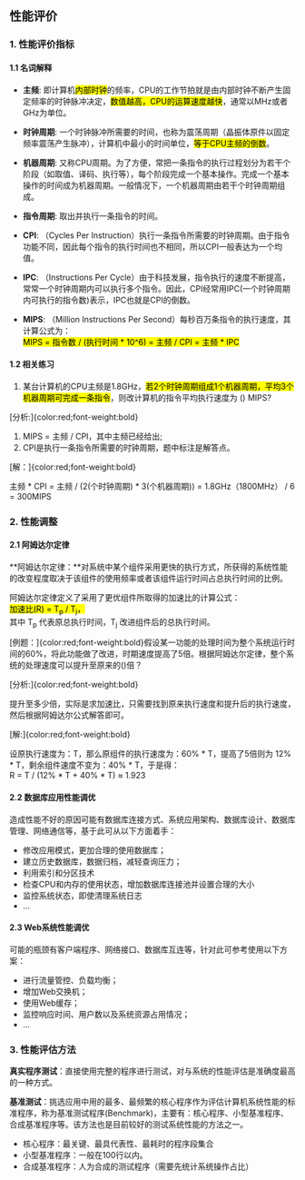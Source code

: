 ## 性能评价

### 1. 性能评价指标
#### 1.1 名词解释
* **主频**: 即计算机<mark>内部时钟</mark>的频率，CPU的工作节拍就是由内部时钟不断产生固定频率的时钟脉冲决定，<mark>数值越高，CPU的运算速度越快</mark>，通常以MHz或者GHz为单位。

* **时钟周期**: 一个时钟脉冲所需要的时间，也称为震荡周期（晶振体原件以固定频率震荡产生脉冲），计算机中最小的时间单位，<mark>等于CPU主频的倒数</mark>。

* **机器周期**: 又称CPU周期。为了方便，常把一条指令的执行过程划分为若干个阶段（如取值、译码、执行等），每个阶段完成一个基本操作。完成一个基本操作的时间成为机器周期。一般情况下，一个机器周期由若干个时钟周期组成。

* **指令周期**: 取出并执行一条指令的时间。

* **CPI**: （Cycles Per Instruction）执行一条指令所需要的时钟周期。由于指令功能不同，因此每个指令的执行时间也不相同，所以CPI一般表达为一个均值。

* **IPC**: （Instructions Per Cycle）由于科技发展，指令执行的速度不断提高，常常一个时钟周期内可以执行多个指令。因此，CPI经常用IPC(一个时钟周期内可执行的指令数)表示，IPC也就是CPI的倒数。

* **MIPS**: （Million Instructions Per Second）每秒百万条指令的执行速度，其计算公式为：<br/><mark>MIPS = 指令数 / (执行时间 * 10^6) = 主频 / CPI = 主频 * IPC</mark>

#### 1.2 相关练习
1. 某台计算机的CPU主频是1.8GHz，<mark>若2个时钟周期组成1个机器周期，平均3个机器周期可完成一条指令</mark>，则改计算机的指令平均执行速度为 () MIPS?


[分析:]{color:red;font-weight:bold}
1. MIPS = 主频 / CPI，其中主频已经给出;
2. CPI是执行一条指令所需要的时钟周期，题中标注是解答点。

[解：]{color:red;font-weight:bold}

主频 * CPI = 主频 / (2(个时钟周期) * 3(个机器周期)) = 1.8GHz（1800MHz） / 6 = 300MIPS

### 2. 性能调整
#### 2.1 阿姆达尔定律

**阿姆达尔定律：**对系统中某个组件采用更快的执行方式，所获得的系统性能的改变程度取决于该组件的使用频率或者该组件运行时间占总执行时间的比例。

阿姆达尔定律定义了采用了更优组件所取得的加速比的计算公式：<br/>
<mark>加速比(R) = T<sub>p</sub> / T<sub>j</sub>，</mark><br/>其中 T<sub>p</sub> 代表原总执行时间，T<sub>j</sub> 改进组件后的总执行时间。

[例题：]{color:red;font-weight:bold}假设某一功能的处理时间为整个系统运行时间的60%，将此功能做了改进，时期速度提高了5倍。根据阿姆达尔定律，整个系统的处理速度可以提升至原来的()倍？

[分析:]{color:red;font-weight:bold}

提升至多少倍，实际是求加速比，只需要找到原来执行速度和提升后的执行速度，然后根据阿姆达尔公式解答即可。

[解:]{color:red;font-weight:bold}

设原执行速度为：T，那么原组件的执行速度为：60% * T，提高了5倍则为 12% * T，剩余组件速度不变为：40% * T，于是得：<br/>
R = T / (12% * T + 40% * T) ≈ 1.923

#### 2.2 数据库应用性能调优

造成性能不好的原因可能有数据库连接方式、系统应用架构、数据库设计、数据库管理、网络通信等，基于此可从以下方面着手：
* 修改应用模式，更加合理的使用数据库；
* 建立历史数据库，数据归档，减轻查询压力；
* 利用索引和分区技术
* 检查CPU和内存的使用状态，增加数据库连接池并设置合理的大小
* 监控系统状态，即使清理系统日志
* ...

#### 2.3 Web系统性能调优

可能的瓶颈有客户端程序、网络接口、数据库互连等，针对此可参考使用以下方案：
* 进行流量管控、负载均衡；
* 增加Web交换机；
* 使用Web缓存；
* 监控响应时间、用户数以及系统资源占用情况；
* ...

### 3. 性能评估方法

**真实程序测试**：直接使用完整的程序进行测试，对与系统的性能评估是准确度最高的一种方式。

**基准测试**：挑选应用中用的最多、最频繁的核心程序作为评估计算机系统性能的标准程序，称为基准测试程序(Benchmark)，主要有：核心程序、小型基准程序、合成基准程序等。该方法也是目前较好的测试系统性能的方法之一。
* 核心程序：最关键、最具代表性、最耗时的程序段集合
* 小型基准程序：一般在100行以内。
* 合成基准程序：人为合成的测试程序（需要先统计系统操作占比）